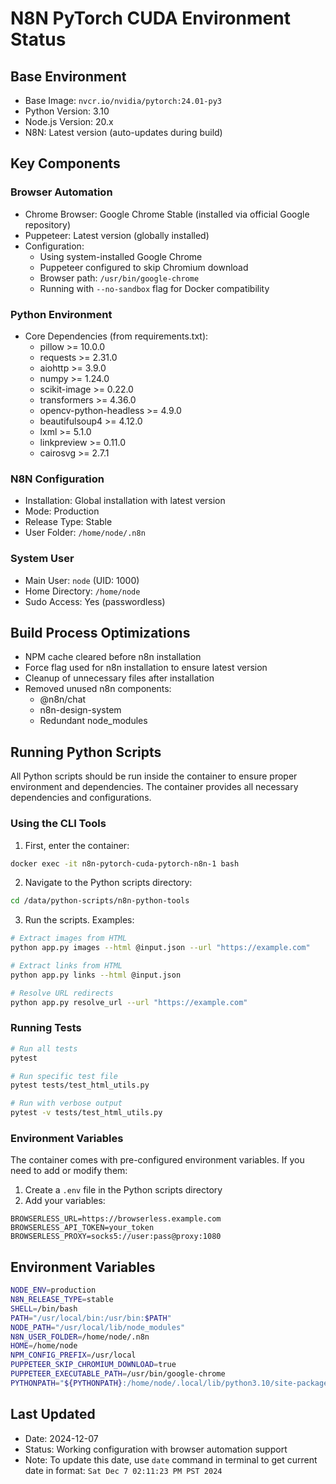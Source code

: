 # N8N PyTorch CUDA Environment Status

## Base Environment
- Base Image: `nvcr.io/nvidia/pytorch:24.01-py3`
- Python Version: 3.10
- Node.js Version: 20.x
- N8N: Latest version (auto-updates during build)

## Key Components

### Browser Automation
- Chrome Browser: Google Chrome Stable (installed via official Google repository)
- Puppeteer: Latest version (globally installed)
- Configuration:
  - Using system-installed Google Chrome
  - Puppeteer configured to skip Chromium download
  - Browser path: `/usr/bin/google-chrome`
  - Running with `--no-sandbox` flag for Docker compatibility

### Python Environment
- Core Dependencies (from requirements.txt):
  - pillow >= 10.0.0
  - requests >= 2.31.0
  - aiohttp >= 3.9.0
  - numpy >= 1.24.0
  - scikit-image >= 0.22.0
  - transformers >= 4.36.0
  - opencv-python-headless >= 4.9.0
  - beautifulsoup4 >= 4.12.0
  - lxml >= 5.1.0
  - linkpreview >= 0.11.0
  - cairosvg >= 2.7.1

### N8N Configuration
- Installation: Global installation with latest version
- Mode: Production
- Release Type: Stable
- User Folder: `/home/node/.n8n`

### System User
- Main User: `node` (UID: 1000)
- Home Directory: `/home/node`
- Sudo Access: Yes (passwordless)

## Build Process Optimizations
- NPM cache cleared before n8n installation
- Force flag used for n8n installation to ensure latest version
- Cleanup of unnecessary files after installation
- Removed unused n8n components:
  - @n8n/chat
  - n8n-design-system
  - Redundant node_modules

## Running Python Scripts
All Python scripts should be run inside the container to ensure proper environment and dependencies. The container provides all necessary dependencies and configurations.

### Using the CLI Tools
1. First, enter the container:
```bash
docker exec -it n8n-pytorch-cuda-pytorch-n8n-1 bash
```

2. Navigate to the Python scripts directory:
```bash
cd /data/python-scripts/n8n-python-tools
```

3. Run the scripts. Examples:
```bash
# Extract images from HTML
python app.py images --html @input.json --url "https://example.com"

# Extract links from HTML
python app.py links --html @input.json

# Resolve URL redirects
python app.py resolve_url --url "https://example.com"
```

### Running Tests
```bash
# Run all tests
pytest

# Run specific test file
pytest tests/test_html_utils.py

# Run with verbose output
pytest -v tests/test_html_utils.py
```

### Environment Variables
The container comes with pre-configured environment variables. If you need to add or modify them:
1. Create a `.env` file in the Python scripts directory
2. Add your variables:
```env
BROWSERLESS_URL=https://browserless.example.com
BROWSERLESS_API_TOKEN=your_token
BROWSERLESS_PROXY=socks5://user:pass@proxy:1080
```

## Environment Variables
```bash
NODE_ENV=production
N8N_RELEASE_TYPE=stable
SHELL=/bin/bash
PATH="/usr/local/bin:/usr/bin:$PATH"
NODE_PATH="/usr/local/lib/node_modules"
N8N_USER_FOLDER=/home/node/.n8n
HOME=/home/node
NPM_CONFIG_PREFIX=/usr/local
PUPPETEER_SKIP_CHROMIUM_DOWNLOAD=true
PUPPETEER_EXECUTABLE_PATH=/usr/bin/google-chrome
PYTHONPATH="${PYTHONPATH}:/home/node/.local/lib/python3.10/site-packages"
```

## Last Updated
- Date: 2024-12-07
- Status: Working configuration with browser automation support
- Note: To update this date, use `date` command in terminal to get current date in format: `Sat Dec 7 02:11:23 PM PST 2024`
